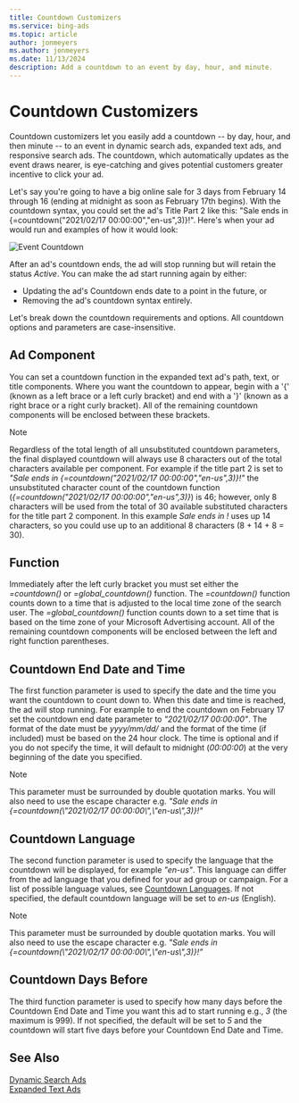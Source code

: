 ```yaml
---
title: Countdown Customizers
ms.service: bing-ads
ms.topic: article
author: jonmeyers
ms.author: jonmeyers
ms.date: 11/13/2024
description: Add a countdown to an event by day, hour, and minute. 
---
```

# Countdown Customizers

Countdown customizers let you easily add a countdown -- by day, hour, and then minute -- to an event in dynamic search ads, expanded text ads, and responsive search ads. The countdown, which automatically updates as the event draws nearer, is eye-catching and gives potential customers greater incentive to click your ad.

Let's say you're going to have a big online sale for 3 days from February 14 through 16 (ending at midnight as soon as February 17th begins). With the countdown syntax, you could set the ad's Title Part 2 like this: "Sale ends in {=countdown("2021/02/17 00:00:00","en-us",3)}!". Here's when your ad would run and examples of how it would look:

![Event Countdown](media/countdown.png "Event Countdown")

After an ad's countdown ends, the ad will stop running but will retain the status *Active*. You can make the ad start running again by either:  
- Updating the ad's Countdown ends date to a point in the future, or 
- Removing the ad's countdown syntax entirely.

Let's break down the countdown requirements and options. All countdown options and parameters are case-insensitive.

## <a name="adcomponent"></a>Ad Component
You can set a countdown function in the expanded text ad's path, text, or title components. Where you want the countdown to appear, begin with a '{' (known as a left brace or a left curly bracket) and end with a '}' (known as a right brace or a right curly bracket). All of the remaining countdown components will be enclosed between these brackets. 
 
> [!NOTE]
> Regardless of the total length of all unsubstituted countdown parameters, the final displayed countdown will always use 8 characters out of the total characters available per component. For example if the title part 2 is set to *"Sale ends in {=countdown("2021/02/17 00:00:00","en-us",3)}!"* the unsubstituted character count of the countdown function (*{=countdown("2021/02/17 00:00:00","en-us",3)}*) is 46; however, only 8 characters will be used from the total of 30 available substituted characters for the title part 2 component. In this example *Sale ends in !* uses up 14 characters, so you could use up to an additional 8 characters (8 + 14 + 8 = 30). 

## <a name="function"></a>Function
Immediately after the left curly bracket you must set either the *=countdown()* or *=global_countdown()* function. The *=countdown()* function counts down to a time that is adjusted to the local time zone of the search user. The *=global_countdown()* function counts down to a set time that is based on the time zone of your Microsoft Advertising account. All of the remaining countdown components will be enclosed between the left and right function parentheses.

## <a name="end-datetime"></a>Countdown End Date and Time
The first function parameter is used to specify the date and the time you want the countdown to count down to. When this date and time is reached, the ad will stop running. For example to end the countdown on February 17 set the countdown end date parameter to *"2021/02/17 00:00:00"*. The format of the date must be *yyyy/mm/dd/* and the format of the time (if included) must be based on the 24 hour clock. The time is optional and if you do not specify the time, it will default to midnight (*00:00:00*) at the very beginning of the date you specified. 

> [!NOTE]
> This parameter must be surrounded by double quotation marks. You will also need to use the escape character e.g. *"Sale ends in {=countdown(\\"2021/02/17 00:00:00\\",\\"en-us\\",3)}!"*  

## <a name="language"></a>Countdown Language
The second function parameter is used to specify the language that the countdown will be displayed, for example *"en-us"*. This language can differ from the ad language that you defined for your ad group or campaign. For a list of possible language values, see [Countdown Languages](ad-languages.md#countdownlanguage). If not specified, the default countdown language will be set to *en-us* (English). 

> [!NOTE]
> This parameter must be surrounded by double quotation marks. You will also need to use the escape character e.g. *"Sale ends in {=countdown(\\"2021/02/17 00:00:00\\",\\"en-us\\",3)}!"*  

## <a name="daysbefore"></a>Countdown Days Before
The third function parameter is used to specify how many days before the Countdown End Date and Time you want this ad to start running e.g., *3* (the maximum is 999). If not specified, the default will be set to *5* and the countdown will start five days before your Countdown End Date and Time. 

## See Also
[Dynamic Search Ads](dynamic-search-ads.md)  
[Expanded Text Ads](expanded-text-ads.md)  
